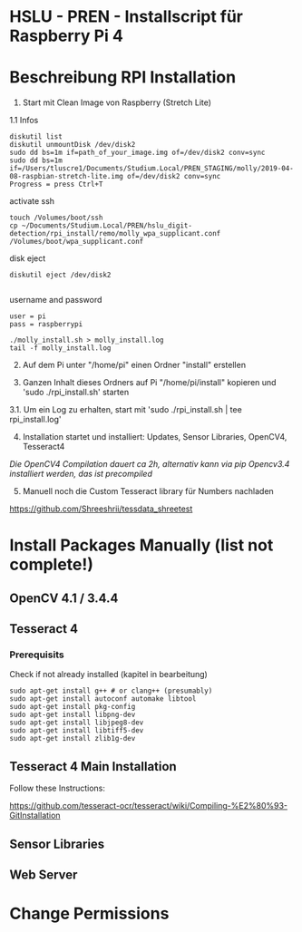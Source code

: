 # HSLU - PREN - Installscript für Raspberry Pi 4

# Beschreibung RPI Installation 

1. Start mit Clean Image von Raspberry (Stretch Lite)

1.1 Infos

```
diskutil list
diskutil unmountDisk /dev/disk2
sudo dd bs=1m if=path_of_your_image.img of=/dev/disk2 conv=sync
sudo dd bs=1m if=/Users/tluscre1/Documents/Studium.Local/PREN_STAGING/molly/2019-04-08-raspbian-stretch-lite.img of=/dev/disk2 conv=sync
Progress = press Ctrl+T
```

activate ssh
```
touch /Volumes/boot/ssh
cp ~/Documents/Studium.Local/PREN/hslu_digit-detection/rpi_install/remo/molly_wpa_supplicant.conf /Volumes/boot/wpa_supplicant.conf
```

disk eject 
```
diskutil eject /dev/disk2
```

```

```

username and password
```
user = pi
pass = raspberrypi
```

```
./molly_install.sh > molly_install.log
tail -f molly_install.log
```

2. Auf dem Pi unter "/home/pi" einen Ordner "install" erstellen

3. Ganzen Inhalt dieses Ordners auf Pi "/home/pi/install" kopieren und 'sudo ./rpi_install.sh' starten

3.1. Um ein Log zu erhalten, start mit 'sudo ./rpi_install.sh | tee rpi_install.log'

4. Installation startet und installiert: Updates, Sensor Libraries, OpenCV4, Tesseract4

*Die OpenCV4 Compilation dauert ca 2h, alternativ kann via pip Opencv3.4 installiert werden, das ist precompiled*

5. Manuell noch die Custom Tesseract library für Numbers nachladen

https://github.com/Shreeshrii/tessdata_shreetest


# Install Packages Manually (list not complete!)

## OpenCV 4.1 / 3.4.4


## Tesseract 4

### Prerequisits

Check if not already installed (kapitel in bearbeitung)

    sudo apt-get install g++ # or clang++ (presumably)
    sudo apt-get install autoconf automake libtool
    sudo apt-get install pkg-config
    sudo apt-get install libpng-dev
    sudo apt-get install libjpeg8-dev
    sudo apt-get install libtiff5-dev
    sudo apt-get install zlib1g-dev


## Tesseract 4 Main Installation

Follow these Instructions:

https://github.com/tesseract-ocr/tesseract/wiki/Compiling-%E2%80%93-GitInstallation


## Sensor Libraries


## Web Server

# Change Permissions





